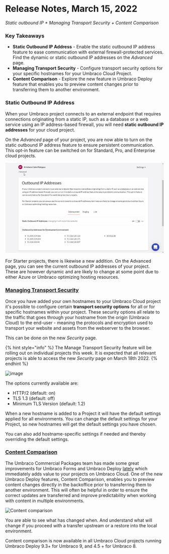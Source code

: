 # Release Notes, March 15, 2022

_Static outbound IP + Managing Transport Security + Content Comparison_

### Key Takeaways
- **Static Outbound IP Address** - Enable the static outbound IP address feature to ease communication with external firewall-protected services. Find the dynamic or static outbound IP addresses on the _Advanced_ page.
- **Managing Transport Security** - Configure transport security options for your specific hostnames for your Umbraco Cloud Project.
- **Content Comparison** - Explore the new feature in Umbraco Deploy feature that enables you to preview content changes prior to transferring them to another environment.

### Static Outbound IP Address
When your Umbraco project connects to an external endpoint that requires connections originating from a static IP, such as a database or a web service using an IP address-based firewall, you will need **static outbound IP addresses** for your cloud project. 

On the _Advanced_ page of your project, you are now able to turn on the static outbound IP address feature to ensure persistent communication. This opt-in feature can be switched on for Standard, Pro, and Enterprise cloud projects.

![StaticOutboundIps](images/ips.gif)

For Starter projects, there is likewise a new addition. On the Advanced page, you can see the current outbound IP addresses of your project. These are however dynamic and are likely to change at some point due to either Azure or Umbraco optimizing hosting resources.

### [Managing Transport Security](../set-up/manage-security.md)
Once you have added your own hostnames to your Umbraco Cloud project it's possible to configure certain **transport security options** for all or for specific hostnames within your project. These security options all relate to the traffic that goes through your hostname from the origin (Umbraco Cloud) to the end-user - meaning the protocols and encryption used to transport your website and assets from the webserver to the browser.

This can be done on the new _Security_ page.

{% hint style="info" %}
The Manage Transport Security feature will be rolling out on individual projects this week. It is expected that all relevant projects is able to access the new _Security_ page on March 18th 2022.
{% endhint %}

![image](https://user-images.githubusercontent.com/93588665/158339048-166b9715-1d1e-4d71-8c8b-ddf35402d3ed.png)

The options currently available are:
- HTTP/2 (default: on)
- TLS 1.3 (default: off)
- Minimum TLS Version (default: 1.2)

When a new hostname is added to a Project it will have the default settings applied for all environments. You can change the default settings for your Project, so new hostnames will get the default settings you have chosen.

You can also add hostname-specific settings if needed and thereby overriding the default settings.

### [Content Comparison](https://umbraco.com/blog/umbraco-forms-81193-and-deploy-4593-release/#content)
The Umbraco Commercial Packages team has made some great improvements for  Umbraco Forms and Umbraco Deploy [lately](https://umbraco.com/blog/umbraco-forms-81193-and-deploy-4593-release/) which immediately adds value to your projects on Umbraco Cloud.
One of the new Umbraco Deploy features, Content Comparison, enables you to preview content changes directly in the backoffice prior to transferring them to another environment. This will often be helpful in order to ensure the correct updates are transferred and improve predictability when working with content in multiple environments. 

![Content comparison](images/umbraco-deploy-93-content-comparisson_1.gif)

You are able to see what has changed when. And understand what will change if you proceed with a transfer upstream or a restore into the local environment.

Content comparison is now available in all Umbraco Cloud projects running Umbraco Deploy 9.3+ for Umbraco 9, and 4.5 + for Umbraco 8.
